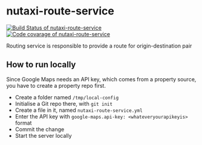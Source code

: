 # nutaxi-route-service

[![Build Status of nutaxi-route-service](https://travis-ci.org/microservicesteam/nutaxi-route-service.svg?branch=master)](https://travis-ci.org/microservicesteam/nutaxi-route-service) [![Code covarage of nutaxi-route-service](https://codecov.io/gh/microservicesteam/nutaxi-route-service/branch/master/graph/badge.svg)](https://codecov.io/gh/microservicesteam/nutaxi-route-service)


Routing service is responsible to provide a route for origin-destination pair

## How to run locally
Since Google Maps needs an API key, which comes from a property source, you have to create a property repo first.
 - Create a folder named `/tmp/local-config`
 - Initialise a Git repo there, with `git init`
 - Create a file in it, named `nutaxi-route-service.yml`
 - Enter the API key with `google-maps.api-key: <whateveryourapikeyis>` format
 - Commit the change
 - Start the server locally